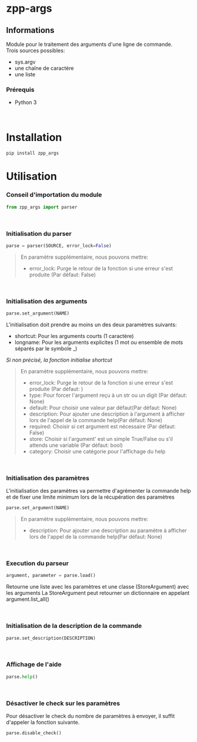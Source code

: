 # zpp-args
## Informations
Module pour le traitement des arguments d'une ligne de commande.
<br>Trois sources possibles:
- sys.argv
- une chaîne de caractère
- une liste

### Prérequis
- Python 3
<br>

# Installation
```console
pip install zpp_args
```

# Utilisation
### Conseil d'importation du module
```python
from zpp_args import parser
```
<br>

### Initialisation du parser
```python
parse = parser(SOURCE, error_lock=False)
```
>En paramètre supplémentaire, nous pouvons mettre:<br/>
>- error_lock: Purge le retour de la fonction si une erreur s'est produite (Par défaut: False)
<br>

### Initialisation des arguments
```python
parse.set_argument(NAME)
```
L'initialisation doit prendre au moins un des deux paramètres suivants:
- shortcut: Pour les arguments courts (1 caractère)
- longname: Pour les arguments explicites (1 mot ou ensemble de mots séparés par le symbole \_)

_Si non précisé, la fonction initialise shortcut_

>En paramètre supplémentaire, nous pouvons mettre:<br/>
>- error_lock: Purge le retour de la fonction si une erreur s'est produite (Par défaut: )
>- type: Pour forcer l'argument reçu à un str ou un digit (Par défaut: None)
>- default: Pour choisir une valeur par défaut(Par défaut: None)
>- description: Pour ajouter une description à l'argument à afficher lors de l'appel de la commande help(Par défaut: None)
>- required: Choisir si cet argument est nécessaire (Par défaut: False)
>- store: Choisir si l'argument' est un simple True/False ou s'il attends une variable (Par défaut: bool)
>- category: Choisir une catégorie pour l'affichage du help
<br>

### Initialisation des paramètres
L'initialisation des paramètres va permettre d'agrémenter la commande help et de fixer une limite minimum lors de la récupération des paramètres
```python
parse.set_argument(NAME)
```
>En paramètre supplémentaire, nous pouvons mettre:<br/>
>- description: Pour ajouter une description au paramètre à afficher lors de l'appel de la commande help(Par défaut: None)
<br>

### Execution du parseur
```python
argument, parameter = parse.load()
```
Retourne une liste avec les paramètres et une classe (StoreArgument) avec les arguments
La StoreArgument peut retourner un dictionnaire en appelant argument.list_all()

<br>

### Initialisation de la description de la commande
```python
parse.set_description(DESCRIPTION)
```
<br>

### Affichage de l'aide
```python
parse.help()
```
<br>

### Désactiver le check sur les paramètres
Pour désactiver le check du nombre de paramètres à envoyer, il suffit d'appeler la fonction suivante.
```python
parse.disable_check()
```